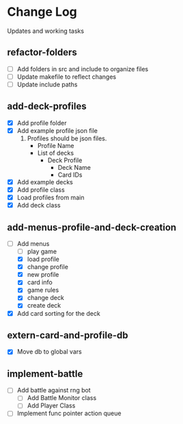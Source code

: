 # Change Log

Updates and working tasks

## refactor-folders
- [ ] Add folders in src and include to organize files
- [ ] Update makefile to reflect changes
- [ ] Update include paths

## add-deck-profiles
- [x] Add profile folder
- [x] Add example profile json file
    1. Profiles should be json files.
        - Profile Name
        - List of decks
            - Deck Profile
                - Deck Name
                - Card IDs
- [x] Add example decks 
- [x] Add profile class
- [x] Load profiles from main
- [x] Add deck class

## add-menus-profile-and-deck-creation
- [ ] Add menus
    - [ ] play game
    - [x] load profile
    - [x] change profile
    - [x] new profile
    - [x] card info
    - [x] game rules
    - [x] change deck
    - [x] create deck
- [x] Add card sorting for the deck

## extern-card-and-profile-db
- [x] Move db to global vars

## implement-battle
- [ ] Add battle against rng bot
    - [ ] Add Battle Monitor class
    - [ ] Add Player Class
- [ ] Implement func pointer action queue 